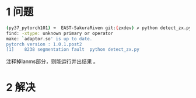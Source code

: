 

# 1 问题
```bash
(py37_pytorch101) ➜  EAST-SakuraRiven git:(zxdev) ✗ python detect_zx.py 
find: -xtype: unknown primary or operator
make: `adaptor.so' is up to date.
pytorch version : 1.0.1.post2
[1]    8238 segmentation fault  python detect_zx.py
```
注释掉lanms部分，则能运行并出结果 。



# 2 解决
